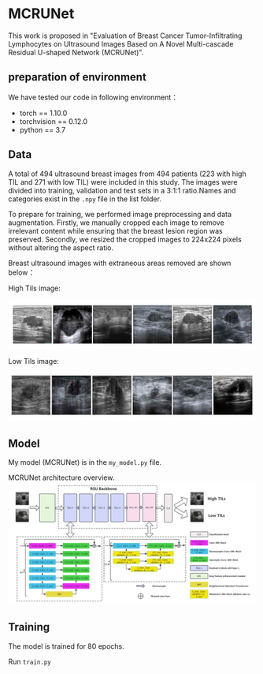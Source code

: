 # MCRUNet
This work is proposed in "Evaluation of Breast Cancer Tumor-Infiltrating Lymphocytes on Ultrasound Images Based on A Novel Multi-cascade Residual U-shaped Network (MCRUNet)".
## preparation of environment
We have tested our code in following environment：
* torch == 1.10.0
* torchvision == 0.12.0
* python == 3.7

## Data
A total of 494 ultrasound breast images from 494 patients (223 with high TIL and 271 with low TIL) were included in this study. The images were divided into training, validation and test sets in a 3:1:1 ratio.Names and categories exist in the `.npy` file in the list folder.

To prepare for training, we performed image preprocessing and data augmentation. 
Firstly, we manually cropped each image to remove irrelevant content while ensuring that the breast lesion region was preserved. Secondly, we resized the cropped images to 224x224 pixels without altering the aspect ratio. 

Breast ultrasound images with extraneous areas removed are shown below：

High Tils image:

![image1](https://github.com/wrc990616/MCRUNet/blob/main/pic/1H_del_black/high_tils.jpg)

Low Tils image:

![image1](https://github.com/wrc990616/MCRUNet/blob/main/pic/2L_del_black/low_tils.jpg)


## Model
My model (MCRUNet) is in the `my_model.py` file.

MCRUNet architecture overview.
![image](https://github.com/wrc990616/MCRUNet/blob/main/pic/Figure%202.jpg)


## Training
The model is trained for 80 epochs.

Run `train.py`


